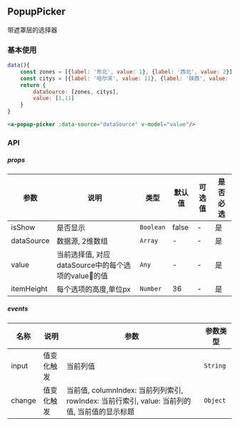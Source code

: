 ## PopupPicker
带遮罩层的选择器

### 基本使用
```javascript
data(){
    const zones = [{label: '东北', value: 1}, {label: '西北', value: 2}];
    const citys = [{label: '哈尔滨', value: 11}, {label: '陕西', value: 22}];
    return {
        dataSource: [zones, citys],
        value: [1,11]
    }
}
```

``` html
<a-popup-picker :data-source="dataSource" v-model="value"/>
```

### API

##### props
| 参数 | 说明 | 类型 | 默认值 | 可选值 |是否必选
|-----------|-----------|-----------|-------------|-------------|-------------|
|isShow| 是否显示 | `Boolean` | false | - | 是|
| dataSource | 数据源, 2维数组 | `Array` | - |-|是|
| value | 当前选择值, 对应dataSource中的每个选项的value的值 | `Any` | - |-|是|
| itemHeight | 每个选项的高度,单位px | `Number` | 36 |-|是|

##### events
| 名称 | 说明 | 参数 |参数类型|
|-----------|-----------|-----------|-----------|
| input | 值变化触发 | 当前列值 |`String`|
| change | 值变化触发 | 当前值, columnIndex: 当前列列索引, rowIndex: 当前行索引, value: 当前列的值, 当前值的显示标题|`Object`|